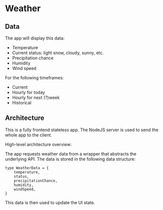 # Weather

## Data

The app will display this data:

-   Temperature
-   Current status: light snow, cloudy, sunny, etc.
-   Precipitation chance
-   Humidity
-   Wind speed

For the following timeframes:

-   Current
-   Hourly for today
-   Hourly for next (?)week
-   Historical

## Architecture

This is a fully frontend stateless app. The NodeJS server is used to send the whole app to the client.

High-level architecture overview:

The app requests weather data from a wrapper that abstracts the underlying API.
The data is stored in the following data structure:

```
type WeatherData = {
    temperature,
    status,
    precipitationChance,
    humidity,
    windSpeed,
}
```

This data is then used to update the UI state.
